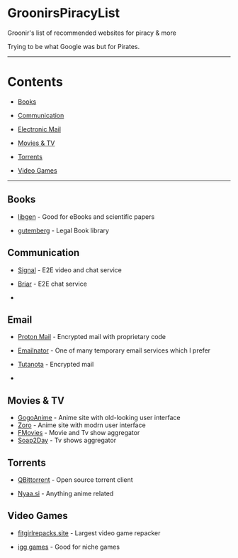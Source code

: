 # GroonirsPiracyList
Groonir's list of recommended websites for piracy &amp; more

Trying to be what Google was but for Pirates.

-----------------

# Contents

- [Books](#books)

- [Communication](#communication)

- [Electronic Mail](#email)

- [Movies & TV](#movies--tv)

- [Torrents](#torrents)

- [Video Games](#video-games)

-----------------

## Books
- [libgen](https://libgen.rs) - Good for eBooks and scientific papers 

- [gutemberg](https://www.gutenberg.org/) - Legal Book library
  
  

## Communication 

- [Signal](https://signal.org) - E2E video and chat service 

- [Briar](https://briar.org) - E2E chat service 

- 
 
## Email

  - [Proton Mail](https://proton.me/mail) - Encrypted mail with proprietary code
  
  - [Emailnator](https://emailnator.com) - One of many temporary email services which I prefer
  
  - [Tutanota](https://tutanota.com/) - Encrypted mail
  
  - 

  
## Movies & TV

- [GogoAnime](https://gogoanime.llc) - Anime site with old-looking user interface
- [Zoro](https://zoro.to) - Anime site with modrn user interface
- [FMovies](https://fmovies.to) - Movie and Tv show aggregator
- [Soap2Day](https://soap2day.to) - Tv shows aggregator

## Torrents

- [QBittorrent](https://qbittorrent.org) - Open source torrent client
  
- [Nyaa.si](https://nyaa.si) - Anything anime related

## Video Games

- [fitgirlrepacks.site](https://fitgirlrepacks.site) - Largest video game repacker

- [igg games](https://igg-games.com) - Good for niche games 

